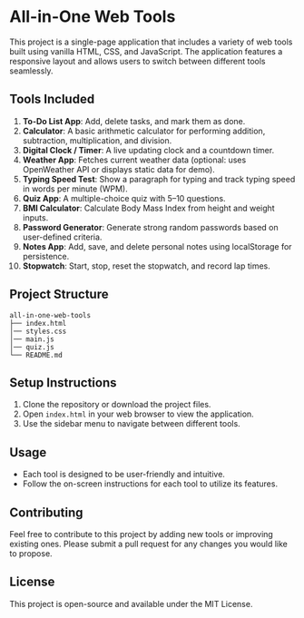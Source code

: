 # All-in-One Web Tools

This project is a single-page application that includes a variety of web tools built using vanilla HTML, CSS, and JavaScript. The application features a responsive layout and allows users to switch between different tools seamlessly.

## Tools Included

1. **To-Do List App**: Add, delete tasks, and mark them as done.
2. **Calculator**: A basic arithmetic calculator for performing addition, subtraction, multiplication, and division.
3. **Digital Clock / Timer**: A live updating clock and a countdown timer.
4. **Weather App**: Fetches current weather data (optional: uses OpenWeather API or displays static data for demo).
5. **Typing Speed Test**: Show a paragraph for typing and track typing speed in words per minute (WPM).
6. **Quiz App**: A multiple-choice quiz with 5–10 questions.
7. **BMI Calculator**: Calculate Body Mass Index from height and weight inputs.
8. **Password Generator**: Generate strong random passwords based on user-defined criteria.
9. **Notes App**: Add, save, and delete personal notes using localStorage for persistence.
10. **Stopwatch**: Start, stop, reset the stopwatch, and record lap times.

## Project Structure

```
all-in-one-web-tools
├── index.html
│── styles.css
│── main.js
│── quiz.js
└── README.md
```

## Setup Instructions

1. Clone the repository or download the project files.
2. Open `index.html` in your web browser to view the application.
3. Use the sidebar menu to navigate between different tools.

## Usage

- Each tool is designed to be user-friendly and intuitive.
- Follow the on-screen instructions for each tool to utilize its features.

## Contributing

Feel free to contribute to this project by adding new tools or improving existing ones. Please submit a pull request for any changes you would like to propose.

## License

This project is open-source and available under the MIT License.
